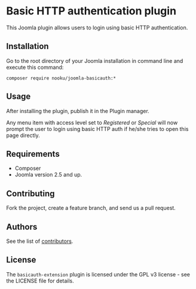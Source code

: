 # Basic HTTP authentication plugin

This Joomla plugin allows users to login using basic HTTP authentication.

## Installation

Go to the root directory of your Joomla installation in command line and execute this command:

```
composer require nooku/joomla-basicauth:*
```

## Usage

After installing the plugin, publish it in the Plugin manager. 

Any menu item with access level set to _Registered_ or _Special_ will now prompt the user to login using basic HTTP auth if he/she tries to open this page directly. 

## Requirements

* Composer
* Joomla version 2.5 and up.

## Contributing

Fork the project, create a feature branch, and send us a pull request.

## Authors

See the list of [contributors](https://github.com/nooku/basicauth-extension/contributors).

## License

The `basicauth-extension` plugin is licensed under the GPL v3 license - see the LICENSE file for details.

